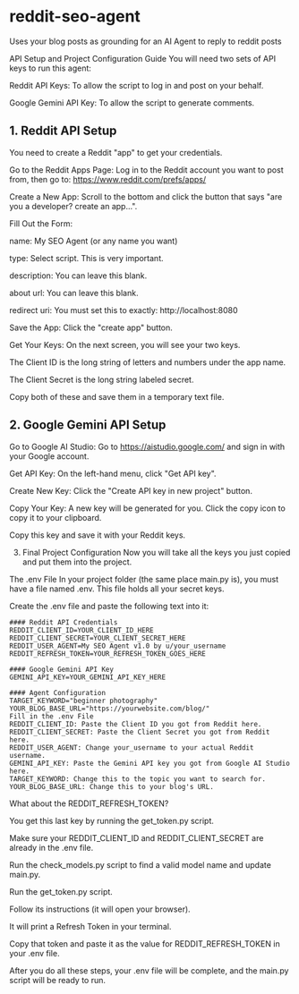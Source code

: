# reddit-seo-agent
Uses your blog posts as grounding for an AI Agent to reply to reddit posts

API Setup and Project Configuration Guide
You will need two sets of API keys to run this agent:

Reddit API Keys: To allow the script to log in and post on your behalf.

Google Gemini API Key: To allow the script to generate comments.

## 1. Reddit API Setup
You need to create a Reddit "app" to get your credentials.

Go to the Reddit Apps Page: Log in to the Reddit account you want to post from, then go to: https://www.reddit.com/prefs/apps/

Create a New App: Scroll to the bottom and click the button that says "are you a developer? create an app...".

Fill Out the Form:

name: My SEO Agent (or any name you want)

type: Select script. This is very important.

description: You can leave this blank.

about url: You can leave this blank.

redirect uri: You must set this to exactly: http://localhost:8080

Save the App: Click the "create app" button.

Get Your Keys: On the next screen, you will see your two keys.

The Client ID is the long string of letters and numbers under the app name.

The Client Secret is the long string labeled secret.

Copy both of these and save them in a temporary text file.

## 2. Google Gemini API Setup
Go to Google AI Studio: Go to https://aistudio.google.com/ and sign in with your Google account.

Get API Key: On the left-hand menu, click "Get API key".

Create New Key: Click the "Create API key in new project" button.

Copy Your Key: A new key will be generated for you. Click the copy icon to copy it to your clipboard.

Copy this key and save it with your Reddit keys.

3. Final Project Configuration
Now you will take all the keys you just copied and put them into the project.

The .env File
In your project folder (the same place main.py is), you must have a file named .env. This file holds all your secret keys.

Create the .env file and paste the following text into it:
```
#### Reddit API Credentials
REDDIT_CLIENT_ID=YOUR_CLIENT_ID_HERE
REDDIT_CLIENT_SECRET=YOUR_CLIENT_SECRET_HERE
REDDIT_USER_AGENT=My SEO Agent v1.0 by u/your_username
REDDIT_REFRESH_TOKEN=YOUR_REFRESH_TOKEN_GOES_HERE

#### Google Gemini API Key
GEMINI_API_KEY=YOUR_GEMINI_API_KEY_HERE

#### Agent Configuration
TARGET_KEYWORD="beginner photography"
YOUR_BLOG_BASE_URL="https://yourwebsite.com/blog/"
Fill in the .env File
REDDIT_CLIENT_ID: Paste the Client ID you got from Reddit here.
REDDIT_CLIENT_SECRET: Paste the Client Secret you got from Reddit here.
REDDIT_USER_AGENT: Change your_username to your actual Reddit username.
GEMINI_API_KEY: Paste the Gemini API key you got from Google AI Studio here.
TARGET_KEYWORD: Change this to the topic you want to search for.
YOUR_BLOG_BASE_URL: Change this to your blog's URL.
```

What about the REDDIT_REFRESH_TOKEN?

You get this last key by running the get_token.py script.

Make sure your REDDIT_CLIENT_ID and REDDIT_CLIENT_SECRET are already in the .env file.

Run the check_models.py script to find a valid model name and update main.py.

Run the get_token.py script.

Follow its instructions (it will open your browser).

It will print a Refresh Token in your terminal.

Copy that token and paste it as the value for REDDIT_REFRESH_TOKEN in your .env file.

After you do all these steps, your .env file will be complete, and the main.py script will be ready to run.
